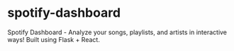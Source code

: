 # spotify-dashboard
Spotify Dashboard - Analyze your songs, playlists, and artists in interactive ways! Built using Flask + React.

